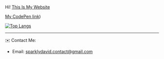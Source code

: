 
Hi!
[This Is My Website](https://sparklydavid.github.io/sparklydavid/)
<!-- put some work in bro! -->
[My CodePen link](https://codepen.io/your-work))

[![Top Langs](https://github-readme-stats.vercel.app/api/top-langs/?username=sparklydavid)](https://github.com/sparklydavid/github-readme-stats)

<hr></hr>

✉️ Contact Me: 
- Email: sparklydavid.contact@gmail.com
